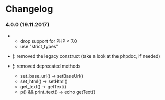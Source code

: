 # Changelog

### 4.0.0 (19.11.2017)
* [!]: "php": ">=7.0" 
  * drop support for PHP < 7.0
  * use "strict_types"
  
* [!]: removed the legacy construct (take a look at the phpdoc, if needed)  
  
* [!]: removed deprecated methods
  * set_base_url() -> setBaseUrl()
  * set_html() -> setHtml()
  * get_text() -> getText() 
  * p() && print_text() -> echo getText()